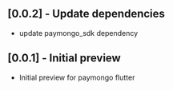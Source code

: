 ## [0.0.2] - Update dependencies
- update paymongo_sdk dependency
## [0.0.1] - Initial preview

- Initial preview for paymongo flutter